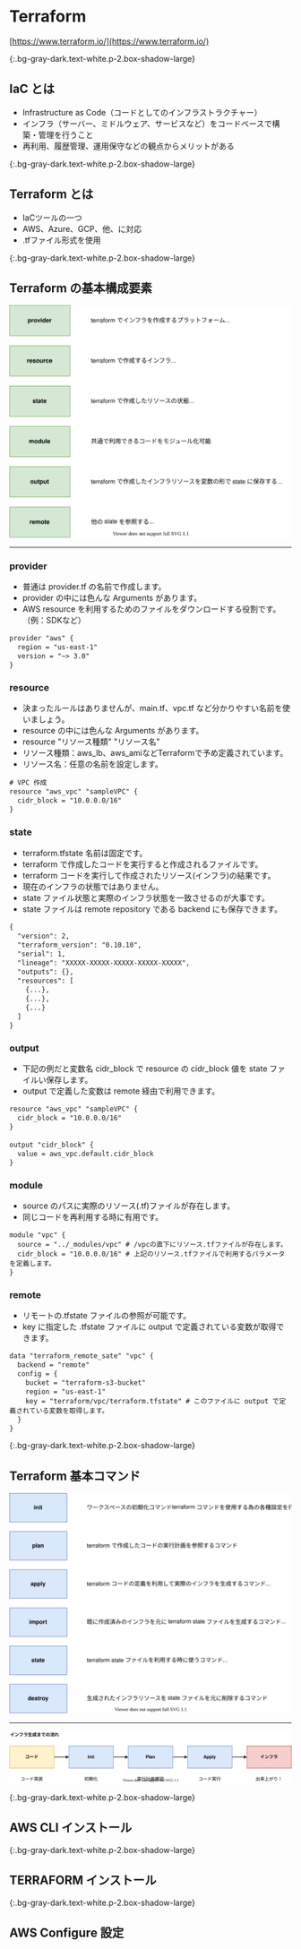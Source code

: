 # Terraform
[https://www.terraform.io/](https://www.terraform.io/)

{:.bg-gray-dark.text-white.p-2.box-shadow-large}
## IaC とは
- Infrastructure as Code（コードとしてのインフラストラクチャー）
- インフラ（サーバー、ミドルウェア、サービスなど）をコードベースで構築・管理を行うこと
- 再利用、履歴管理、運用保守などの観点からメリットがある

{:.bg-gray-dark.text-white.p-2.box-shadow-large}
## Terraform とは
- IaCツールの一つ
- AWS、Azure、GCP、他、に対応
- .tfファイル形式を使用

{:.bg-gray-dark.text-white.p-2.box-shadow-large}
## Terraform の基本構成要素
![Image](/resource/image/terraform1.svg)

---

### provider
- 普通は provider.tf の名前で作成します。
- provider の中には色んな Arguments があります。
- AWS resource を利用するためのファイルをダウンロードする役割です。（例：SDKなど）  

```
provider "aws" {
  region = "us-east-1"
  version = "~> 3.0"
}
```

### resource
- 決まったルールはありませんが、main.tf、vpc.tf など分かりやすい名前を使いましょう。
- resource の中には色んな Arguments があります。
- resource "リソース種類" "リソース名"
- リソース種類：aws_lb、aws_amiなどTerraformで予め定義されています。
- リソース名：任意の名前を設定します。  

```
# VPC 作成
resource "aws_vpc" "sampleVPC" {
  cidr_block = "10.0.0.0/16"
}
```

### state
- terraform.tfstate 名前は固定です。
- terraform で作成したコードを実行すると作成されるファイルです。
- terraform コードを実行して作成されたリソース(インフラ)の結果です。
- 現在のインフラの状態ではありません。
- state ファイル状態と実際のインフラ状態を一致させるのが大事です。
- state ファイルは remote repository である backend にも保存できます。  

```
{
  "version": 2,
  "terraform_version": "0.10.10",
  "serial": 1,
  "lineage": "XXXXX-XXXXX-XXXXX-XXXXX-XXXXX",
  "outputs": {},
  "resources": [
    {...},
    {...},
    {...}
  ]
}
```

### output
- 下記の例だと変数名 cidr_block で resource の cidr_block 値を state ファイルい保存します。
- output で定義した変数は remote 経由で利用できます。
  
```
resource "aws_vpc" "sampleVPC" {
  cidr_block = "10.0.0.0/16"
}

output "cidr_block" {
  value = aws_vpc.default.cidr_block
}
```

### module
- source のパスに実際のリソース(.tf)ファイルが存在します。
- 同じコードを再利用する時に有用です。

```
module "vpc" {
  source = "../_modules/vpc" # /vpcの直下にリソース.tfファイルが存在します。
  cidr_block = "10.0.0.0/16" # 上記のリソース.tfファイルで利用するパラメータを定義します。
}
```

### remote
- リモートの.tfstate ファイルの参照が可能です。
- key に指定した .tfstate ファイルに output で定義されている変数が取得できます。

```
data "terraform_remote_sate" "vpc" {
  backend = "remote"
  config = {
    bucket = "terraform-s3-bucket"
    region = "us-east-1"
    key = "terraform/vpc/terraform.tfstate" # このファイルに output で定義されている変数を取得します。
  }
}
```

{:.bg-gray-dark.text-white.p-2.box-shadow-large}
## Terraform 基本コマンド 
![Image](/resource/image/terraform2.svg)

---
![Image](/resource/image/terraform3.svg)  

{:.bg-gray-dark.text-white.p-2.box-shadow-large}
## AWS CLI インストール 

{:.bg-gray-dark.text-white.p-2.box-shadow-large}
## TERRAFORM インストール

{:.bg-gray-dark.text-white.p-2.box-shadow-large}
## AWS Configure 設定
